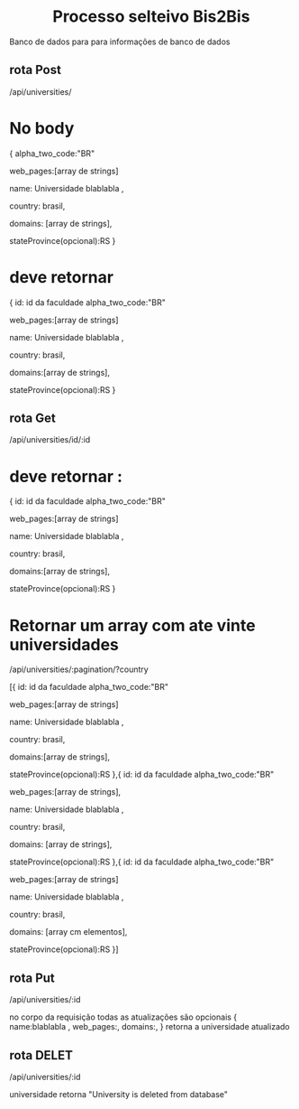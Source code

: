<h1 align="center"> Processo selteivo Bis2Bis</h1>
Banco de dados para para informações de banco de dados


## rota Post
/api/universities/

# No body
{
alpha_two_code:"BR"

web_pages:[array de strings]

name: Universidade blablabla ,

country: brasil,

domains: [array de strings],

stateProvince(opcional):RS }

# deve retornar

{
id: id da faculdade
alpha_two_code:"BR"

web_pages:[array de strings]

name: Universidade blablabla ,

country: brasil,

domains:[array de strings],

stateProvince(opcional):RS }

## rota Get

/api/universities/id/:id

# deve retornar :

{
id: id da faculdade
alpha_two_code:"BR"

web_pages:[array de strings]

name: Universidade blablabla ,

country: brasil,

domains:[array de strings],

stateProvince(opcional):RS
}

# Retornar um array com ate  vinte universidades

/api/universities/:pagination/?country

[{
id: id da faculdade
alpha_two_code:"BR"

web_pages:[array de strings]

name: Universidade blablabla ,

country: brasil,

domains:[array de strings],

stateProvince(opcional):RS
},{
id: id da faculdade
alpha_two_code:"BR"

web_pages:[array de strings],

name: Universidade blablabla ,

country: brasil,

domains: [array de strings],

stateProvince(opcional):RS
},{
id: id da faculdade
alpha_two_code:"BR"

web_pages:[array de strings]

name: Universidade blablabla ,

country: brasil,

domains: [array cm elementos],

stateProvince(opcional):RS
}]

## rota Put 
/api/universities/:id

no corpo da requisição
todas as atualizações são opcionais
{
name:blablabla ,
web_pages:,
domains:,
}
retorna a universidade atualizado

## rota DELET 
/api/universities/:id

universidade retorna "University is deleted from database"
